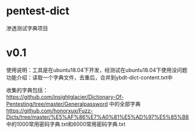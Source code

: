 # pentest-dict
渗透测试字典项目

# v0.1
使用说明：工具是在ubuntu18.04下开发，经测试在ubuntu18.04下使用没问题  
功能介绍：读取一个字典文件，去重后，合并到ybdt-dict-content.txt中

收集的字典包括：  
https://github.com/insightglacier/Dictionary-Of-Pentesting/tree/master/Generalpassword 中的全部字典  
https://github.com/honorxux/Fuzz-Dicts/tree/master/%E5%AF%86%E7%A0%81%E5%AD%97%E5%85%B8 中的1000常用密码字典.txt和6000常用密码字典.txt
